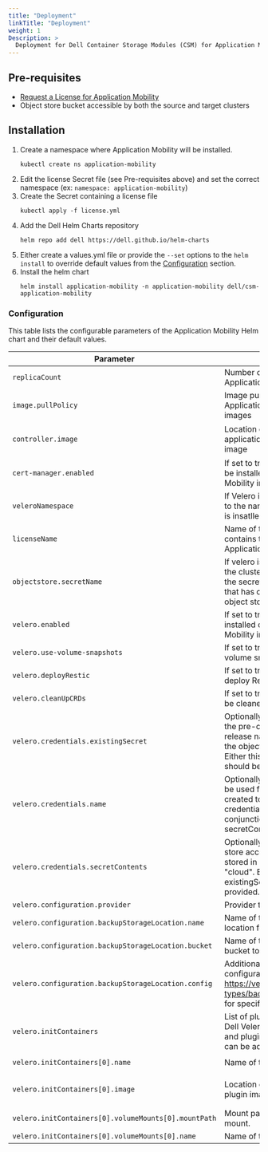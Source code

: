 ```yaml
---
title: "Deployment"
linkTitle: "Deployment"
weight: 1
Description: >
  Deployment for Dell Container Storage Modules (CSM) for Application Mobility
---
```


## Pre-requisites
- [Request a License for Application Mobility](../../license/)
- Object store bucket accessible by both the source and target clusters

## Installation
1. Create a namespace where Application Mobility will be installed.
    ```
    kubectl create ns application-mobility
    ```
1. Edit the license Secret file (see Pre-requisites above) and set the correct namespace (ex: `namespace: application-mobility`)
1. Create the Secret containing a license file
    ```
    kubectl apply -f license.yml
    ```
1. Add the Dell Helm Charts repository
    ```
    helm repo add dell https://dell.github.io/helm-charts
    ```
1. Either create a values.yml file or provide the `--set` options to the `helm install` to override default values from the [Configuration](#configuration) section.
1. Install the helm chart
    ```
    helm install application-mobility -n application-mobility dell/csm-application-mobility
    ```


### Configuration

This table lists the configurable parameters of the Application Mobility Helm chart and their default values.

| Parameter | Description | Default |
| - | - | - |
| `replicaCount` | Number of replicas for the Application Mobility controllers | `1` |
| `image.pullPolicy` | Image pull policy for the Application Mobility controller images | `IfNotPresent` |
| `controller.image` | Location of the csm-application-mobility Docker image | `dell/csm-application-mobility-controller:v0.1.0` |
| `cert-manager.enabled` |  If set to true, cert-manager will be installed during Application Mobility installation | `false` |
| `veleroNamespace` |  If Velero is already installed, set to the namespace where Velero is insatlled | `velero` |
| `licenseName` |  Name of the Secret that contains the License for CSM Application Mobility | `license` |
| `objectstore.secretName` |  If velero is already installed on the cluster, specify the name of the secret in velero namespace that has credentials to access object store | ` ` |
| `velero.enabled` |  If set to true, Velero will be installed during Application Mobility installation | `true` |
| `velero.use-volume-snapshots` |  If set to true, Velero will use volume snapshots | `false` |
| `velero.deployRestic` |  If set to true, Velero will also deploy Restic | `true` |
| `velero.cleanUpCRDs` |  If set to true, Velero CRDs will be cleaned up | `true` |
| `velero.credentials.existingSecret` |  Optionally, specify the name of the pre-created secret in the release namespace that holds the object store credentials. Either this or secretContents should be specified | ` ` |
| `velero.credentials.name` |  Optionally, specify the name to be used for secret that will be created to hold object store credentials. Used in conjunction with secretContents. | ` ` |
| `velero.credentials.secretContents` |  Optionally, specify the object store access credentials to be stored in a secret with key "cloud". Either this or existingSecret should be provided. | ` ` |
| `velero.configuration.provider` |  Provider to use for Velero. | `aws` |
| `velero.configuration.backupStorageLocation.name` |  Name of the backup storage location for Velero. | `default` |
| `velero.configuration.backupStorageLocation.bucket` |  Name of the object store bucket to use for backups. | `velero-bucket` |
| `velero.configuration.backupStorageLocation.config` |  Additional provider-specific configuration. See https://velero.io/docs/v1.9/api-types/backupstoragelocation/ for specific details. | ` ` |
| `velero.initContainers` |  List of plugins used by Velero. Dell Velero plugin is required and plugins for other providers can be added.  | ` ` |
| `velero.initContainers[0].name` |  Name of the Dell Velero plugin.  | `dell-custom-velero-plugin` |
| `velero.initContainers[0].image` |  Location of the Dell Velero plugin image.  | `dellemc/csm-application-mobility-velero-plugin:v0.1.0` |
| `velero.initContainers[0].volumeMounts[0].mountPath` |  Mount path of the volume mount.  | `/target` |
| `velero.initContainers[0].volumeMounts[0].name` |  Name of the volume mount.  | `plugins` |
